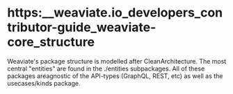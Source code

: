 # https:\_\_weaviate.io_developers_contributor-guide_weaviate-core_structure

Weaviate's package structure is modelled after CleanArchitecture. The most central "entities" are found in the ./entities subpackages. All of these packages areagnostic of the API-types (GraphQL, REST, etc) as well as the usecases/kinds package.
